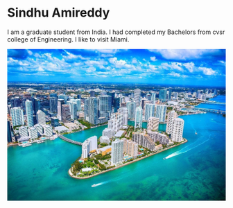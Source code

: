 # Sindhu Amireddy

I am a graduate student from India. I had completed my Bachelors from cvsr college of Engineering. I like to visit Miami.

![image of miami](Miami.jpg)